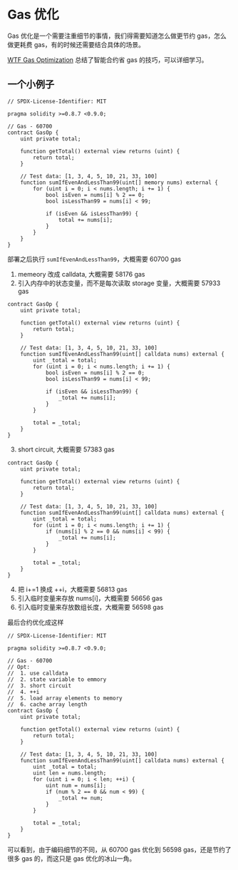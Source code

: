 # Gas 优化

Gas 优化是一个需要注重细节的事情，我们得需要知道怎么做更节约 gas，怎么做更耗费 gas，有的时候还需要结合具体的场景。

[WTF Gas Optimization](https://github.com/WTFAcademy/WTF-gas-optimization) 总结了智能合约省 gas 的技巧，可以详细学习。

## 一个小例子

```solidity
// SPDX-License-Identifier: MIT

pragma solidity >=0.8.7 <0.9.0;

// Gas - 60700
contract GasOp {
    uint private total;

    function getTotal() external view returns (uint) {
        return total;
    }

    // Test data: [1, 3, 4, 5, 10, 21, 33, 100]
    function sumIfEvenAndLessThan99(uint[] memory nums) external {
        for (uint i = 0; i < nums.length; i += 1) {
            bool isEven = nums[i] % 2 == 0;
            bool isLessThan99 = nums[i] < 99;

            if (isEven && isLessThan99) {
                total += nums[i];
            }
        }
    }
}
```

部署之后执行 `sumIfEvenAndLessThan99`，大概需要 60700 gas

1. memeory 改成 calldata, 大概需要 58176 gas
2. 引入内存中的状态变量，而不是每次读取 storage 变量，大概需要 57933 gas

```solidity
contract GasOp {
    uint private total;

    function getTotal() external view returns (uint) {
        return total;
    }

    // Test data: [1, 3, 4, 5, 10, 21, 33, 100]
    function sumIfEvenAndLessThan99(uint[] calldata nums) external {
        uint _total = total;
        for (uint i = 0; i < nums.length; i += 1) {
            bool isEven = nums[i] % 2 == 0;
            bool isLessThan99 = nums[i] < 99;

            if (isEven && isLessThan99) {
                _total += nums[i];
            }
        }

        total = _total;
    }
}
```
3. short circuit, 大概需要 57383 gas

```solidity
contract GasOp {
    uint private total;

    function getTotal() external view returns (uint) {
        return total;
    }

    // Test data: [1, 3, 4, 5, 10, 21, 33, 100]
    function sumIfEvenAndLessThan99(uint[] calldata nums) external {
        uint _total = total;
        for (uint i = 0; i < nums.length; i += 1) {
            if (nums[i] % 2 == 0 && nums[i] < 99) {
                _total += nums[i];
            }
        }

        total = _total;
    }
}
```

4. 把 i+=1 换成 ++i，大概需要 56813 gas
5. 引入临时变量来存放 nums[i]，大概需要 56656 gas
6. 引入临时变量来存放数组长度，大概需要 56598 gas

最后合约优化成这样

```solidity
// SPDX-License-Identifier: MIT

pragma solidity >=0.8.7 <0.9.0;

// Gas - 60700
// Opt:
//  1. use calldata
//  2. state variable to emmory
//  3. short circuit
//  4. ++i
//  5. load array elements to memory
//  6. cache array length
contract GasOp {
    uint private total;

    function getTotal() external view returns (uint) {
        return total;
    }

    // Test data: [1, 3, 4, 5, 10, 21, 33, 100]
    function sumIfEvenAndLessThan99(uint[] calldata nums) external {
        uint _total = total;
        uint len = nums.length;
        for (uint i = 0; i < len; ++i) {
            uint num = nums[i];
            if (num % 2 == 0 && num < 99) {
                _total += num;
            }
        }

        total = _total;
    }
}
```

可以看到，由于编码细节的不同，从 60700 gas 优化到 56598 gas，还是节约了很多 gas 的，而这只是 gas 优化的冰山一角。
